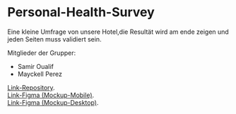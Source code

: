 # Personal-Health-Survey

Eine kleine Umfrage von unsere Hotel,die Resultät wird am ende zeigen und jeden Seiten muss validiert sein.

Mitglieder der Grupper:

- Samir Oualif
- Mayckell Perez

[Link-Repository](https://github.com/oerlikon64/Personal-Health-Survey).  
 [Link-Figma (Mockup-Mobile)](<https://www.figma.com/file/gkCnf7Hh9x8hqG0e2gpqk1/Personal-Health-Survey-(Copy)-(Copy)-(Copy)?node-id=314%3A54&t=dhfStQ0vhjg6I8qF-0>).  
 [Link-Figma (Mockup-Desktop)](<https://www.figma.com/file/gkCnf7Hh9x8hqG0e2gpqk1/Personal-Health-Survey-(Copy)-(Copy)-(Copy)?node-id=307%3A329&t=dhfStQ0vhjg6I8qF-0>).
